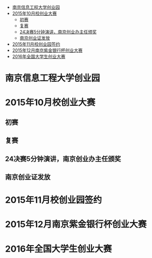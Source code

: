 <!-- TOC -->

- [南京信息工程大学创业园](#南京信息工程大学创业园)
- [2015年10月校创业大赛](#2015年10月校创业大赛)
    - [初赛](#初赛)
    - [复赛](#复赛)
    - [24决赛5分钟演讲，南京创业办主任颁奖](#24决赛5分钟演讲南京创业办主任颁奖)
    - [南京创业证发放](#南京创业证发放)
- [2015年11月校创业园签约](#2015年11月校创业园签约)
- [2015年12月南京紫金银行杯创业大赛](#2015年12月南京紫金银行杯创业大赛)
- [2016年全国大学生创业大赛](#2016年全国大学生创业大赛)

<!-- /TOC -->

# 南京信息工程大学创业园

# 2015年10月校创业大赛

## 初赛

## 复赛

## 24决赛5分钟演讲，南京创业办主任颁奖

## 南京创业证发放



# 2015年11月校创业园签约

# 2015年12月南京紫金银行杯创业大赛

# 2016年全国大学生创业大赛